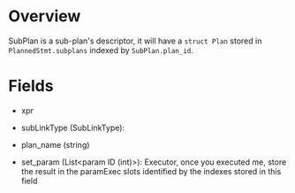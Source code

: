 # Overview

SubPlan is a sub-plan's descriptor, it will have a `struct Plan` stored in `PlannedStmt.subplans`
indexed by `SubPlan.plan_id`.

# Fields

* xpr

* subLinkType (SubLinkType): 

* plan_name (string) 

* set_param (List<param ID (int)>): Executor, once you executed me, store the 
  result in the paramExec slots identified by the indexes stored in this field
